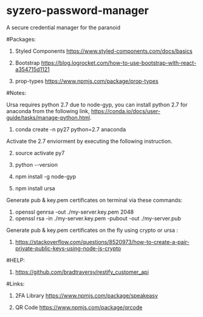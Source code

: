 # syzero-password-manager
A secure credential manager for the paranoid

#Packages:

1. Styled Components
https://www.styled-components.com/docs/basics

2. Bootstrap
https://blog.logrocket.com/how-to-use-bootstrap-with-react-a354715d1121

3. prop-types
https://www.npmjs.com/package/prop-types

#Notes:

Ursa requires python 2.7 due to node-gyp, you can install
python 2.7 for anaconda from the following link, https://conda.io/docs/user-guide/tasks/manage-python.html. 

1. conda create -n py27 python=2.7 anaconda

Activate the 2.7 enviorment by executing the following instruction.

2. source activate py7
3. python --version

4. npm install -g node-gyp
5. npm install ursa

Generate pub & key.pem certificates on terminal via these commands:
1. openssl genrsa -out ./my-server.key.pem 2048
2.  openssl rsa -in ./my-server.key.pem -pubout -out ./my-server.pub

Generate pub & key.pem certificates on the fly using crypto or ursa :
1. https://stackoverflow.com/questions/8520973/how-to-create-a-pair-private-public-keys-using-node-js-crypto

#HELP:

1. https://github.com/bradtraversy/restify_customer_api 


#Links:

1. 2FA Library
https://www.npmjs.com/package/speakeasy

2. QR Code
https://www.npmjs.com/package/qrcode 

